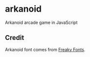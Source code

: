# arkanoid
Arkanoid arcade game in JavaScript

## Credit

Arkanoid font comes from [Freaky Fonts](http://www.fontspace.com/freaky-fonts/arkanoid).
